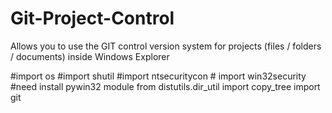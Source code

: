 # Git-Project-Control
 Allows you to use the GIT control version system for projects (files / folders / documents) inside Windows Explorer









#import os
#import shutil
#import ntsecuritycon    #
import win32security    #need install pywin32 module
from distutils.dir_util import copy_tree
import git


